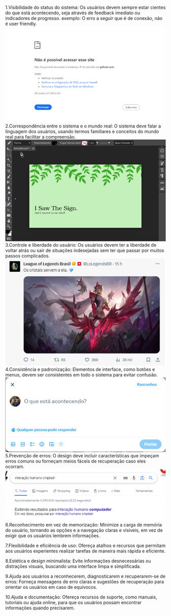1.Visibilidade do status do sistema: Os usuários devem sempre estar cientes do que está acontecendo, seja através de feedback imediato ou indicadores de progresso.
exemplo: O erro a seguir que é de conexão, não é user friendly.
![Alt text](image-5.png)
2.Correspondência entre o sistema e o mundo real: O sistema deve falar a linguagem dos usuários, usando termos familiares e conceitos do mundo real para facilitar a compreensão.
![Alt text](image-1.png)
3.Controle e liberdade do usuário: Os usuários devem ter a liberdade de voltar atrás ou sair de situações indesejadas sem ter que passar por muitos passos complicados.
![Alt text](image-2.png)
4.Consistência e padronização: Elementos de interface, como botões e menus, devem ser consistentes em todo o sistema para evitar confusão.
![Alt text](image-3.png)
5.Prevenção de erros: O design deve incluir características que impeçam erros comuns ou forneçam meios fáceis de recuperação caso eles ocorram.
![Alt text](image-4.png)
6.Reconhecimento em vez de memorização: Minimize a carga de memória do usuário, tornando as opções e a navegação claras e visíveis, em vez de exigir que os usuários lembrem informações.

7.Flexibilidade e eficiência de uso: Ofereça atalhos e recursos que permitam aos usuários experientes realizar tarefas de maneira mais rápida e eficiente.

8.Estética e design minimalista: Evite informações desnecessárias ou distrações visuais, buscando uma interface limpa e simplificada.

9.Ajuda aos usuários a reconhecerem, diagnosticarem e recuperarem-se de erros: Forneça mensagens de erro claras e sugestões de recuperação para orientar os usuários em caso de equívocos.

10.Ajuda e documentação: Ofereça recursos de suporte, como manuais, tutoriais ou ajuda online, para que os usuários possam encontrar informações quando precisarem.